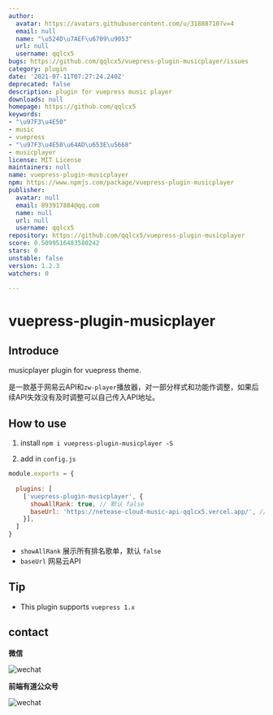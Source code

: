 ```yaml
---
author:
  avatar: https://avatars.githubusercontent.com/u/31888710?v=4
  email: null
  name: "\u524D\u7AEF\u6709\u9053"
  url: null
  username: qqlcx5
bugs: https://github.com/qqlcx5/vuepress-plugin-musicplayer/issues
category: plugin
date: '2021-07-11T07:27:24.240Z'
deprecated: false
description: plugin for vuepress music player
downloads: null
homepage: https://github.com/qqlcx5
keywords:
- "\u97F3\u4E50"
- music
- vuepress
- "\u97F3\u4E50\u64AD\u653E\u5668"
- musicplayer
license: MIT License
maintainers: null
name: vuepress-plugin-musicplayer
npm: https://www.npmjs.com/package/vuepress-plugin-musicplayer
publisher:
  avatar: null
  email: 893917884@qq.com
  name: null
  url: null
  username: qqlcx5
repository: https://github.com/qqlcx5/vuepress-plugin-musicplayer
score: 0.5099516483580242
stars: 0
unstable: false
version: 1.2.3
watchers: 0

---
```


# vuepress-plugin-musicplayer

## Introduce

musicplayer plugin for vuepress theme.

是一款基于网易云API和`zw-player`播放器，对一部分样式和功能作调整，如果后续API失效没有及时调整可以自己传入API地址。

## How to use

1. install `npm i vuepress-plugin-musicplayer -S`

2. add in `config.js`

```js
module.exports = {
  
  plugins: [
    ['vuepress-plugin-musicplayer', {
      showAllRank: true, // 默认 false
      baseUrl: 'https://netease-cloud-music-api-qqlcx5.vercel.app/', // 默认
    }],
  ]
}
```
-  `showAllRank` 展示所有排名歌单，默认 `false`
-  `baseUrl` 网易云API

## Tip

- This plugin supports `vuepress 1.x`

## contact

**微信**

![wechat](https://cdn.jsdelivr.net/gh/qqlcx5/figure-bed@v1.0.0/image/wechat.jpeg)

**前端有道公众号**

![wechat](https://cdn.jsdelivr.net/gh/qqlcx5/figure-bed@v1.0.0/image/public.jpg)

